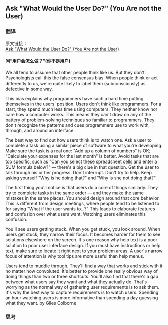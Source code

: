 ## Ask "What Would the User Do?" (You Are not the User)

### 翻译

原文链接：  
[Ask "What Would the User Do?" (You Are not the User)](https://97-things-every-x-should-know.gitbooks.io/97-things-every-programmer-should-know/content/en/thing_03/)

#### 问“用户会怎么做？”(你不是用户)

We all tend to assume that other people think like us. But they don't. Psychologists call this the false consensus bias. When people think or act differently to us, we're quite likely to label them (subconsciously) as defective in some way.

This bias explains why programmers have such a hard time putting themselves in the users' position. Users don't think like programmers. For a start, they spend much less time using computers. They neither know nor care how a computer works. This means they can't draw on any of the battery of problem-solving techniques so familiar to programmers. They don't recognize the patterns and cues programmers use to work with, through, and around an interface.

The best way to find out how users think is to watch one. Ask a user to complete a task using a similar piece of software to what you're developing. Make sure the task is a real one: "Add up a column of numbers" is OK; "Calculate your expenses for the last month" is better. Avoid tasks that are too specific, such as "Can you select these spreadsheet cells and enter a SUM formula below?" — there's a big clue in that question. Get the user to talk through his or her progress. Don't interrupt. Don't try to help. Keep asking yourself "Why is he doing that?" and "Why is she not doing that?"

The first thing you'll notice is that users do a core of things similarly. They try to complete tasks in the same order — and they make the same mistakes in the same places. You should design around that core behavior. This is different from design meetings, where people tend to be listened to for saying "What if the user wants to...?" This leads to elaborate features and confusion over what users want. Watching users eliminates this confusion.

You'll see users getting stuck. When you get stuck, you look around. When users get stuck, they narrow their focus. It becomes harder for them to see solutions elsewhere on the screen. It's one reason why help text is a poor solution to poor user interface design. If you must have instructions or help text, make sure to locate it right next to your problem areas. A user's narrow focus of attention is why tool tips are more useful than help menus.

Users tend to muddle through. They'll find a way that works and stick with it no matter how convoluted. It's better to provide one really obvious way of doing things than two or three shortcuts. You'll also find that there's a gap between what users say they want and what they actually do. That's worrying as the normal way of gathering user requirements is to ask them. It's why the best way to capture requirements is to watch users. Spending an hour watching users is more informative than spending a day guessing what they want.
by Giles Colborne

### 思考

